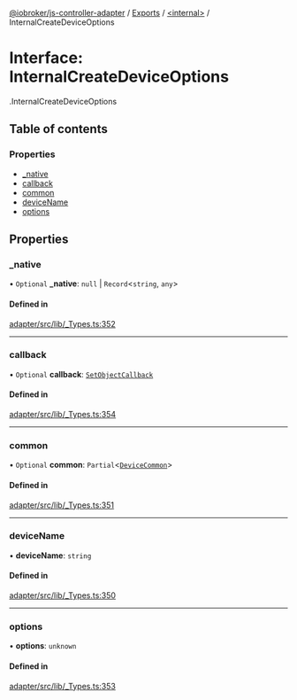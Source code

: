 [@iobroker/js-controller-adapter](../README.md) / [Exports](../modules.md) / [<internal\>](../modules/internal_.md) / InternalCreateDeviceOptions

# Interface: InternalCreateDeviceOptions

[<internal>](../modules/internal_.md).InternalCreateDeviceOptions

## Table of contents

### Properties

- [\_native](internal_.InternalCreateDeviceOptions.md#_native)
- [callback](internal_.InternalCreateDeviceOptions.md#callback)
- [common](internal_.InternalCreateDeviceOptions.md#common)
- [deviceName](internal_.InternalCreateDeviceOptions.md#devicename)
- [options](internal_.InternalCreateDeviceOptions.md#options)

## Properties

### \_native

• `Optional` **\_native**: ``null`` \| `Record`<`string`, `any`\>

#### Defined in

[adapter/src/lib/_Types.ts:352](https://github.com/ioBroker/ioBroker.js-controller/blob/ef3265a4/packages/adapter/src/lib/_Types.ts#L352)

___

### callback

• `Optional` **callback**: [`SetObjectCallback`](../modules/internal_.md#setobjectcallback)

#### Defined in

[adapter/src/lib/_Types.ts:354](https://github.com/ioBroker/ioBroker.js-controller/blob/ef3265a4/packages/adapter/src/lib/_Types.ts#L354)

___

### common

• `Optional` **common**: `Partial`<[`DeviceCommon`](internal_.DeviceCommon.md)\>

#### Defined in

[adapter/src/lib/_Types.ts:351](https://github.com/ioBroker/ioBroker.js-controller/blob/ef3265a4/packages/adapter/src/lib/_Types.ts#L351)

___

### deviceName

• **deviceName**: `string`

#### Defined in

[adapter/src/lib/_Types.ts:350](https://github.com/ioBroker/ioBroker.js-controller/blob/ef3265a4/packages/adapter/src/lib/_Types.ts#L350)

___

### options

• **options**: `unknown`

#### Defined in

[adapter/src/lib/_Types.ts:353](https://github.com/ioBroker/ioBroker.js-controller/blob/ef3265a4/packages/adapter/src/lib/_Types.ts#L353)
